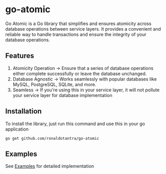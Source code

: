 # go-atomic
Go Atomic is a Go library that simplifies and ensures atomicity across database operations between service layers. It provides a convenient and reliable way to handle transactions and ensure the integrity of your database operations.

## Features
1. Atomicity Operation -> Ensure that a series of database operations either complete successfully or leave the database unchanged.
2. Database Agnostic -> Works seamlessly with popular databases like MySQL, PostgreSQL, SQLite, and more.
3. Seamless -> If you're using this in your service layer, it will not pollute your service layer for database implementation

## Installation
To install the library, just run this command and use this in your go application
```
go get github.com/ronaldotantra/go-atomic
```

## Examples
See [Examples](https://github.com/ronaldotantra/go-atomic/tree/main/example/ewallet) for detailed implementation

